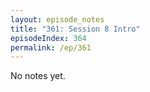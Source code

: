 ```yaml
---
layout: episode_notes
title: "361: Session 8 Intro"
episodeIndex: 364
permalink: /ep/361
---
```

No notes yet.

